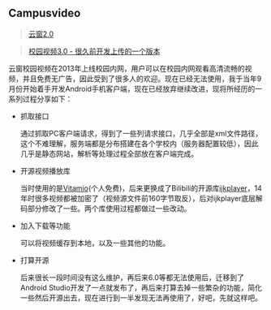 ## Campusvideo

> [云窗2.0](http://vod.shou.edu.cn/)

> [校园视频3.0 - 很久前开发上传的一个版本](https://www.pgyer.com/cvideo)

云窗校园视频在2013年上线校园内网，用户可以在校园内网观看高清流畅的视频，并且免费无广告，因此受到了很多人的欢迎。现在已经无法使用，我于当年9月份开始着手开发Android手机客户端，现在已经放弃继续改进，现将所经历的一系列过程分享如下：

- 抓取接口

	通过抓取PC客户端请求，得到了一些列请求接口，几乎全部是xml文件路径，这个不难理解，服务端都是分布搭建在各个学校内（服务器配置较低），因此几乎是静态网站，解析等处理过程全部放在客户端完成。

- 开源视频播放库

	当时使用的是[Vitamio](https://www.vitamio.org/)(个人免费)，后来更换成了Bilibili的开源库[ijkplayer](https://github.com/Bilibili/ijkplayer)，14年时很多视频都被加密了（视频源文件前160字节取反），后对ijkplayer底层解码部分修改了一些。两个库使用过程都做过一些改动。

- 加入下载等功能

	可以将视频缓存到本地，以及一些其他的功能。

- 打算开源

	后来很长一段时间没有这么维护，再后来6.0等都无法使用后，迁移到了Android Studio开发了一点就发布了，再后来打算去掉一些繁杂的功能，简化一些然后开源出去，现在进行到一半发现无法再使用了，好吧，先就这样吧。


